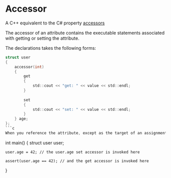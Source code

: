 Accessor
========

A C++ equivalent to the C# property [accessors](http://msdn.microsoft.com/en-us/library/aa287786(v=vs.71).aspx)

The accessor of an attribute contains the executable statements associated with getting or setting the attribute. 

The declarations takes the following forms:
```C
struct user
{
	accessor(int)
	{
		get
		{
			std::cout << "get: " << value << std::endl;
		}
		
		set
		{
			std::cout << "set: " << value << std::endl;
		}
	} age;
};
```c
When you reference the attribute, except as the target of an assignment, the get accessor is invoked to read the value of the attribute. For example:
```
int main()
{
	struct user user;

	user.age = 42; // the user.age set accessor is invoked here

	assert(user.age == 42); // and the get accessor is invoked here
}
```
